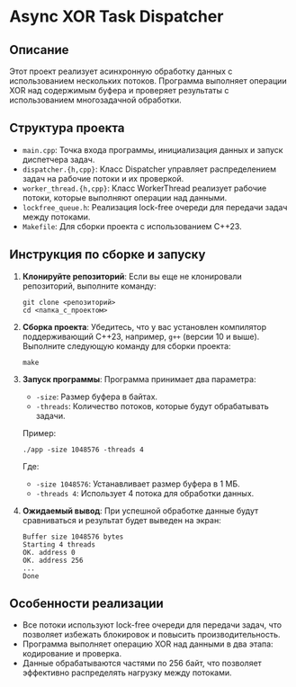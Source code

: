 # Async XOR Task Dispatcher

## Описание
Этот проект реализует асинхронную обработку данных с использованием нескольких потоков. Программа выполняет операции XOR над содержимым буфера и проверяет результаты с использованием многозадачной обработки.

## Структура проекта
- `main.cpp`: Точка входа программы, инициализация данных и запуск диспетчера задач.
- `dispatcher.{h,cpp}`: Класс Dispatcher управляет распределением задач на рабочие потоки и их проверкой.
- `worker_thread.{h,cpp}`: Класс WorkerThread реализует рабочие потоки, которые выполняют операции над данными.
- `lockfree_queue.h`: Реализация lock-free очереди для передачи задач между потоками.
- `Makefile`: Для сборки проекта с использованием C++23.

## Инструкция по сборке и запуску

1. **Клонируйте репозиторий**:
   Если вы еще не клонировали репозиторий, выполните команду:
   ```
   git clone <репозиторий>
   cd <папка_с_проектом>
   ```

2. **Сборка проекта**:
   Убедитесь, что у вас установлен компилятор поддерживающий C++23, например, `g++` (версии 10 и выше).
   Выполните следующую команду для сборки проекта:
   ```
   make
   ```

3. **Запуск программы**:
   Программа принимает два параметра:
   - `-size`: Размер буфера в байтах.
   - `-threads`: Количество потоков, которые будут обрабатывать задачи.

   Пример:
   ```
   ./app -size 1048576 -threads 4
   ```

   Где:
   - `-size 1048576`: Устанавливает размер буфера в 1 МБ.
   - `-threads 4`: Использует 4 потока для обработки данных.

4. **Ожидаемый вывод**:
   При успешной обработке данные будут сравниваться и результат будет выведен на экран:
   ```
   Buffer size 1048576 bytes
   Starting 4 threads
   OK. address 0
   OK. address 256
   ...
   Done
   ```

## Особенности реализации
- Все потоки используют lock-free очереди для передачи задач, что позволяет избежать блокировок и повысить производительность.
- Программа выполняет операцию XOR над данными в два этапа: кодирование и проверка.
- Данные обрабатываются частями по 256 байт, что позволяет эффективно распределять нагрузку между потоками.
